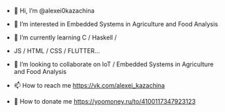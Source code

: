 - 👋 Hi, I’m @alexei0kazachina
- 👀 I’m interested in Embedded Systems in Agriculture and Food Analysis
- 🌱 I’m currently learning  C / Haskell / 
- JS / HTML / CSS / FLUTTER...
- 💞️ I’m looking to collaborate on IoT / Embedded Systems in Agriculture and Food Analysis

- 📫 How to reach me https://vk.com/alexei_kazachina
- 🌱 How to donate me https://yoomoney.ru/to/4100117347923123
<!---
alexei0kazachina/alexei0kazachina is a ✨ special ✨ repository because its `README.md` (this file) appears on your GitHub profile.
You can click the Preview link to take a look at your changes.
--->
